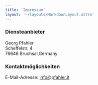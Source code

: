 ```yaml
---
title: 'Impressum'
layout: '~/layouts/MarkdownLayout.astro'
---
```


### Diensteanbieter

Georg Pfahler  
Scheffelstr. 4  
76646 Bruchsal,Germany

### Kontaktmöglichkeiten

E-Mail-Adresse: info@pfahler.it
